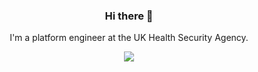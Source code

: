 <h3 align="center">Hi there 👋</h1>

<p align="center">I'm a platform engineer at the UK Health Security Agency.</p>

<p align="center">
  <a href="https://skillicons.dev">
    <img src="https://skillicons.dev/icons?i=aws,gcp,terraform,docker,dart,flutter,js,gatsby,py,mysql,git,graphql" />
  </a>
</p>

<!--
**luisdibdin/luisdibdin** is a ✨ _special_ ✨ repository because its `README.md` (this file) appears on your GitHub profile.

Here are some ideas to get you started:

- 🔭 I’m currently working on ...
- 🌱 I’m currently learning ...
- 👯 I’m looking to collaborate on ...
- 🤔 I’m looking for help with ...
- 💬 Ask me about ...
- 📫 How to reach me: ...
- 😄 Pronouns: ...
- ⚡ Fun fact: ...
-->
